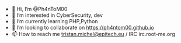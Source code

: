 - 👋 Hi, I’m @Ph4nToM00
- 👀 I’m interested in CyberSecurity, dev
- 🌱 I’m currently learning PHP,Python
- 💞️ I’m looking to collaborate on https://ph4ntom00.github.io
- 📫 How to reach me tristan.michel@epitech.eu / IRC irc.root-me.org

<!---
Ph4nToM00/Ph4nToM00 is a ✨ special ✨ repository because its `README.md` (this file) appears on your GitHub profile.
You can click the Preview link to take a look at your changes.
--->
